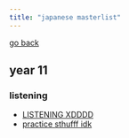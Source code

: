 ```yaml
---
title: "japanese masterlist"
---
```


[go back](notes/archive/notes.md)

## year 11

### listening

- [LISTENING XDDDD](notes/archive/AEold/japanese/listening/XDDDD.md)
- [practice sthufff idk](notes/archive/AEold/japanese/listening/LISTENING-PRACTICE1.md)
